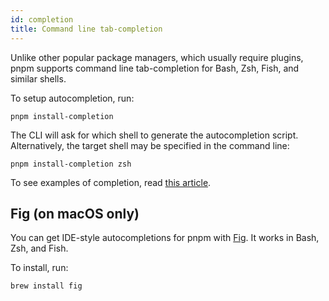 ```yaml
---
id: completion
title: Command line tab-completion
---
```


Unlike other popular package managers, which usually require plugins, pnpm
supports command line tab-completion for Bash, Zsh, Fish, and similar shells.

To setup autocompletion, run:

```text
pnpm install-completion
```

The CLI will ask for which shell to generate the autocompletion script.
Alternatively, the target shell may be specified in the command line:

```text
pnpm install-completion zsh
```

To see examples of completion, read [this article].

[this article]: https://medium.com/pnpm/pnpm-v4-9-comes-with-command-completion-a411715260b4

## Fig (on macOS only)

You can get IDE-style autocompletions for pnpm with [Fig](https://fig.io/). It works in Bash, Zsh, and Fish.

To install, run:

```text
brew install fig
```
